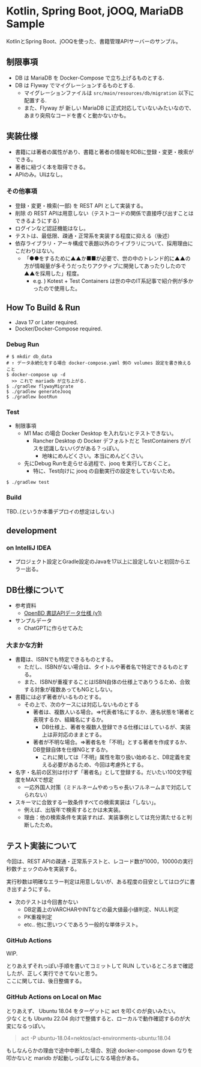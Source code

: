 # Kotlin, Spring Boot, jOOQ, MariaDB Sample

KotlinとSpring Boot、jOOQを使った、書籍管理APIサーバーのサンプル。

## 制限事項

- DB は MariaDB を Docker-Compose で立ち上げるものとする.
- DB は Flyway でマイグレーションするものとする.
    - マイグレーションファイルは `src/main/resources/db/migration` 以下に配置する.
    - また、Flyway が 新しい MariaDB に正式対応していないみたいなので、あまり突飛なコードを書くと動かないかも。

## 実装仕様

- 書籍には著者の属性があり、書籍と著者の情報をRDBに登録・変更・検索ができる。
- 著者に紐づく本を取得できる。
- APIのみ。UIはなし。

### その他事項

- 登録・変更・検索(一部) を REST API として実装する。
- 削除 の REST APIは用意しない（テストコードの関係で直接呼び出すことはできるようにする）
- ログインなど認証機能はなし。
- テストは、最低限、疎通・正常系を実装する程度に抑える（後述）
- 依存ライブラリ・アーキ構成で表題以外のライブラリについて、採用理由にこだわりはない。
  - 「●●をするために▲▲か■■が必要で、世の中のトレンド的に▲▲の方が情報量が多そうだったりアクティブに開発してあったりしたので▲▲を採用した」程度。
    - e.g. ) Kotest + Test Containers は世の中のIT系記事で紹介例が多かったので使用した。

## How To Build & Run

- Java 17 or Later required.
- Docker/Docker-Compose required.

### Debug Run

```shell
# $ mkdir db_data
# ↑ データ永続化をする場合 docker-compose.yaml 側の volumes 設定を書き換えること 
$ docker-compose up -d
  >> これで mariadb が立ち上がる.
$ ./gradlew flywayMigrate
$ ./gradlew generateJooq
$ ./gradlew bootRun
```

### Test

- 制限事項
    - M1 Mac の場合 Docker Desktop を入れないとテストできない。
        - Rancher Desktop の Docker デフォルトだと TestContainers がパスを認識しないバグがある？っぽい。
            - 地味にめんどくさい。本当にめんどくさい。
    - 先にDebug Runを走らせる過程で、jooq を実行しておくこと。
        - 特に、Test向けに jooq の自動実行の設定をしていないため。

```shell
$ ./gradlew test
```

### Build

TBD..(というか本番デプロイの想定はしない.)

## development

### on IntelliJ IDEA

- プロジェクト設定とGradle設定のJavaを17以上に設定しないと初回からエラー出る。

## DB仕様について

* 参考資料
    * [OpenBD 書誌APIデータ仕様 (v1)](https://openbd.jp/spec/)
* サンプルデータ
    * ChatGPTに作らせてみた

### 大まかな方針

* 書籍は、ISBNでも特定できるものとする。
    * ただし、ISBNがない場合は、タイトルや著者名で特定できるものとする。
    * また、ISBNが重複することはISBN自体の仕様上でありうるため、合致する対象が複数あってもNGとしない。
* 書籍には必ず著者がいるものとする。
    * その上で、次のケースには対応しないものとする
        * 著者は、複数人いる場合。⇒代表者1名にするか、連名状態を1著者と表現するか、組織名にするか。
            * DB仕様上、著者を複数人登録できる仕様にはしているが、実装上は非対応のままとする。
        * 著者が不明な場合。⇒著者名を「不明」とする著者を作成するか、DB登録自体を仕様NGとするか。
            * これに関しては「不明」属性を取り扱い始めると、DB定義を変える必要があるため、今回は考慮外とする。
* 名字・名前の区別は付けず「著者名」として登録する。だいたい100文字程度をMAXで想定
    * 一応外国人対策（ミドルネームやめっちゃ長いフルネームまで対応してられない）
* スキーマに合致する一致条件すべての検索実装は「しない」。
    * 例えば、出版年で検索するとかは未実装。
    * 理由：他の検索条件を実装すれば、実装事例としては充分満たせると判断したため。

## テスト実装について

今回は、REST APIの疎通・正常系テストと、レコード数が1000，10000の実行秒数チェックのみを実装する。

実行秒数は明確なエラー判定は用意しないが、ある程度の目安としてはログに書き出すようにする。

* 次のテストは今回書かない
    * DB定義上のVARCHARやINTなどの最大値最小値判定、NULL判定
    * PK重複判定
    * etc.. 他に思いつくであろう一般的な単体テスト。

### GitHub Actions

WIP.  

とりあえずそれっぽい手順を書いてコミットして RUN しているところまで確認したが、正しく実行できてないと思う。  
ここに関しては、後日整備する。

### GitHub Actions on Local on Mac

とりあえず、 Ubuntu 18.04 をターゲットに act を叩くのが良いみたい。  
少なくとも Ubuntu 22.04 向けで整備すると、ローカルで動作確認するのが大変になるっぽい。

> act -P ubuntu-18.04=nektos/act-environments-ubuntu:18.04

もしなんらかの理由で途中中断した場合、別途 docker-compose down なりを叩かないと maridb が起動しっぱなしになる場合がある。